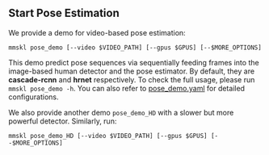## Start Pose Estimation

We provide a demo for video-based pose estimation:
```shell
mmskl pose_demo [--video $VIDEO_PATH] [--gpus $GPUS] [--$MORE_OPTIONS]
```
This demo predict pose sequences via sequentially feeding frames into the image-based human detector and the pose estimator. By default, they are  **cascade-rcnn** and **hrnet** respectively. To check the full usage, please run `mmskl pose_demo -h`. You can also refer to [pose_demo.yaml](../configs/pose_estimation/hrnet/pose_demo.yaml) for detailed configurations.

We also provide another demo `pose_demo_HD` with a slower but more powerful detector. Similarly, run:
```shell
mmskl pose_demo_HD [--video $VIDEO_PATH] [--gpus $GPUS] [--$MORE_OPTIONS]
```